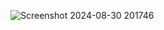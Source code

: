 ![Screenshot 2024-08-30 201746](https://github.com/user-attachments/assets/fa7ff872-3a03-4119-8b7c-e52e81f3ce42)
